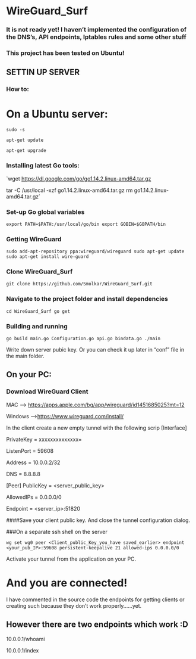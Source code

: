 # WireGuard_Surf
### It is not ready yet!  I haven’t implemented the configuration of the DNS’s, API endpoints, Iptables rules and some other stuff

### This project has been tested on Ubuntu!


## SETTIN UP SERVER
### How to:
# On a Ubuntu server:
`sudo -s`

`apt-get update`

`apt-get upgrade`

### Installing latest Go tools:
`wget https://dl.google.com/go/go1.14.2.linux-amd64.tar.gz

tar -C /usr/local -xzf go1.14.2.linux-amd64.tar.gz
rm go1.14.2.linux-amd64.tar.gz` 

### Set-up Go global variables

`export PATH=$PATH:/usr/local/go/bin
export GOBIN=$GOPATH/bin`

### Getting WireGuard
`sudo add-apt-repository ppa:wireguard/wireguard
sudo apt-get update
sudo apt-get install wire-guard`

### Clone WireGuard_Surf
`git clone https://github.com/Smolkar/WireGuard_Surf.git`

### Navigate to the project folder and install dependencies
`cd WireGuard_Surf
go get`
### Building and running 
`go build main.go Configuration.go api.go bindata.go
./main`

Write down server pubic key. Or you can check it up later in “conf” file in the main folder.

## On your PC:
### Download WireGuard Client
MAC —-> https://apps.apple.com/bg/app/wireguard/id1451685025?mt=12 

Windows ——>https://www.wireguard.com/install/

In the client create a new empty tunnel with the following scrip
[Interface]

PrivateKey = xxxxxxxxxxxxxx=

ListenPort = 59608

Address = 10.0.0.2/32

DNS = 8.8.8.8

[Peer]
PublicKey = <server_public_key>

AllowedIPs = 0.0.0.0/0

Endpoint = <server_ip>:51820

####Save your client public key. And close the tunnel configuration dialog.

###On a separate ssh shell on the server

`wg set wg0 peer <Client_public_Key_you_have saved_earlier> endpoint <your_pub_IP>:59608 persistent-keepalive 21 allowed-ips 0.0.0.0/0`

Activate your tunnel from the application on your PC.

# And you are connected!

I have commented in the source code the endpoints for getting clients or creating such because they don’t work properly……yet.

## However there are two endpoints which work :D

10.0.0.1/whoami

10.0.0.1/index
